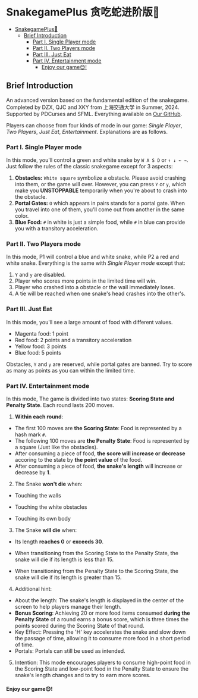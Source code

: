 # SnakegamePlus 贪吃蛇进阶版🐍

- [SnakegamePlus🐍](#snakegameplus)
  - [Brief Introduction](#brief-introduction)
    - [Part I. Single Player mode](#part-i-single-player-mode)
    - [Part II. Two Players mode](#part-ii-two-players-mode)
    - [Part III. Just Eat](#part-iii-just-eat)
    - [Part IV. Entertainment mode](#part-iv-entertainment-mode)
      - [Enjoy our game😊!](#enjoy-our-game)

## Brief Introduction

An advanced version based on the fundamental edition of the snakegame.
Completed by DZX, QJC and XKY from 上海交通大学 in Summer, 2024. 
Supported by PDCurses and SFML.
Everything available on [Our GitHub](https://github.com/PasserbyZzz/SnakegamePlus).

Players can choose from four kinds of mode in our game: *Single Player*, *Two Players*, *Just Eat*, *Entertainment*.
Explanations are as follows.

### Part I. Single Player mode
In this mode, you'll control a green and white snake by `W A S D` or `↑ ↓ ← →`. Just follow the rules of the classic snakegame except for 3 aspects:

1. **Obstacles:** `White square` symbolize a obstacle. Please avoid crashing into them, or the game will over. However, you can press `Y` or `y`, which make you **UNSTOPPABLE** temporarily when you're about to crash into the obstacle. 
2. **Portal Gates:** `O` which appears in pairs stands for a portal gate. When you travel into one of them, you'll come out from another in the same color. 
3. **Blue Food:** `#` in white is just a simple food, while `#` in blue can provide you with a transitory acceleration. 

### Part II. Two Players mode
In this mode, P1 will control a blue and white snake, while P2 a red and white snake. Everything is the same with *Single Player mode* except that:
1.  `Y` and `y` are disabled. 
2.  Player who scores more points in the limited time will win. 
3.  Player who crashed into a obstacle or the wall immediately loses. 
4.  A tie will be reached when one snake's head crashes into the other's.

### Part III. Just Eat
In this mode, you'll see a large amount of food with different values.
 - Magenta food: 1 point
 - Red food: 2 points and a transitory acceleration
 - Yellow food: 3 points
 - Blue food: 5 points
  
  Obstacles, `Y` and `y` are reserved,  while portal gates are banned. Try to score as many as points as you can within the limited time.

### Part IV. Entertainment mode
In this mode, The game is divided into two states: **Scoring State and Penalty State**. Each round lasts 200 moves.

1. **Within each round**:

 - The first 100 moves are **the Scoring State**: Food is represented by a hash mark `#`.
 - The following 100 moves are **the Penalty State**: Food is represented by a square (Just like the obstacles).
 - After consuming a piece of food, **the score will increase or decrease**  accoring to the state by **the point value** of the food.
 - After consuming a piece of food, **the snake's length** will increase or decrease by **1**.


2. The Snake **won't die** when: 
- Touching the walls

- Touching the white obstacles

- Touching its own body
  
3. The Snake **will die** when:

- Its length **reaches 0** or **exceeds 30**.

- When transitioning from the Scoring State to the Penalty State, the snake will die if its length is less than 15.

- When transitioning from the Penalty State to the Scoring State, the snake will die if its length is greater than 15.

4. Additional hint:
-  About the length: The snake's length is displayed in the center of the screen to help players manage their length.
- **Bonus Scoring**: Achieving 20 or more food items consumed **during the Penalty State** of a round earns a bonus score, which is three times the points scored during the Scoring State of that round.
- Key Effect: Pressing the 'H' key accelerates the snake and slow down the passage of time, allowing it to consume more food in a short period of time.
- Portals: Portals can still be used as intended.

5.  Intention: This mode encourages players to consume high-point food in the Scoring State and low-point food in the Penalty State to ensure the snake's length changes and to try to earn more scores.

#### Enjoy our game😊!
